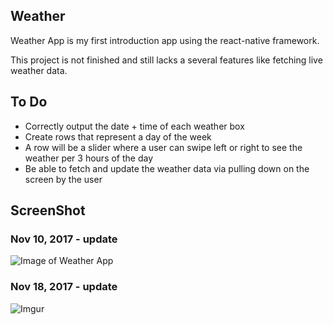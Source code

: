 ## Weather
Weather App is my first introduction app using the react-native framework.

This project is not finished and still lacks a several features like fetching live weather data.

## To Do
* Correctly output the date + time of each weather box
* Create rows that represent a day of the week
* A row will be a slider where a user can swipe left or right to see the weather per 3 hours of the day
* Be able to fetch and update the weather data via pulling down on the screen by the user


## ScreenShot

### Nov 10, 2017 - update
![Image of Weather App](https://i.imgur.com/5n9Z2Kj.png)

### Nov 18, 2017 - update
![Imgur](https://i.imgur.com/OpIzPmL.png)
